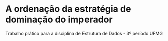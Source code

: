 # A ordenação da estratégia de dominação do imperador

Trabalho prático para a disciplina de Estrutura de Dados - 3º período UFMG
